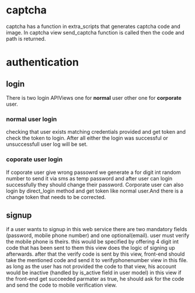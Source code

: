 # captcha
captcha has a function in extra_scripts that generates captcha code and image. In captcha view send_captcha function is called then the code and path is returned.
# authentication
## login
There is two login APIViews one for **normal** user other one for **corporate** user.
### normal user login
checking that user exists matching credentials provided and get token and check the token to login. After all either the login was successful or unsuccessfull user log will be set.
### coporate user login
If coporate user give wrong passowrd we generate a for digit int random number to send it via sms as temp password and after user can login successfully they should change their password. Corporate user can also login by direct_login method and get token like normal user.And there is a change token that needs to be corrected.
## signup
if a user wants to signup in this web service there are two mandatory fields (password, mobile phone number) and one optional(email).
user must verify the mobile phone is theirs. this would be specified by offering 4 digit int code that has been sent to them
this view does the logic of signing up afterwards.
after that the verify code is sent by this view, front-end should take the mentioned code and send it to verifyphonenumber view in this file.
as long as the user has not provided the code to that view, his account would be inactive (handled by is_active field in user model)
in this view if the front-end get succeeded parmater as true, he should ask for the code and send the code to mobile verification view.

